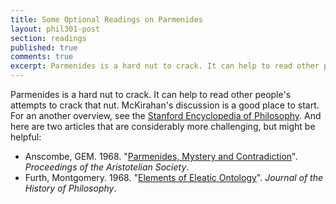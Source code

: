 ```yaml
---
title: Some Optional Readings on Parmenides 
layout: phil301-post
section: readings
published: true
comments: true
excerpt: Parmenides is a hard nut to crack. It can help to read other people's attempts to crack that nut. McKirahan's discussion is a good place to start. Here are two articles that are considerably more challenging, but might be helpful
---
```


Parmenides is a hard nut to crack. It can help to read other people's attempts to crack that nut. McKirahan's discussion is a good place to start. For an another overview, see the [Stanford Encyclopedia of Philosophy](http://plato.stanford.edu/entries/parmenides). And here are two articles that are considerably more challenging, but might be helpful:

+   Anscombe, GEM. 1968. "[Parmenides, Mystery and Contradiction](http://www.jstor.org.proxy.lib.ohio-state.edu/stable/4544772)". *Proceedings of the Aristotelian Society*.
+   Furth, Montgomery. 1968. "[Elements of Eleatic Ontology](http://muse.jhu.edu/journals/journal_of_the_history_of_philosophy/toc/hph6.2.html)". *Journal of the History of Philosophy*.

